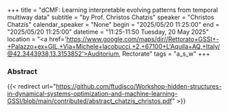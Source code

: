 +++
title = "dCMF: Learning interpretable evolving patterns from temporal multiway data"
subtitle = "by Prof. Christos Chatzis"
speaker = "Christos Chatzis"
calendar_speaker = "None"
begin = "2025/05/20  11:25:00"
end = "2025/05/20  11:25:00"
datetime = "11:25-11:50 Tuesday, 20 May 2025"
location = "<a href='https://www.google.com/maps/dir//Rettorato+GSSI+-+Palazzo+ex+GIL,+Via+Michele+Iacobucci,+2,+67100+L'Aquila+AQ,+Italy/@42.3443938,13.3153852'>Auditorium, Rectorate</a>"
tags = "a_s_w"
+++

### Abstract
{{< redirect url="https://github.com/ftudisco/Workshop-hidden-structures-in-dynamical-systems-optimization-and-machine-learning-GSSI/blob/main/contributed/abstract_chatzis_christos.pdf" >}}
